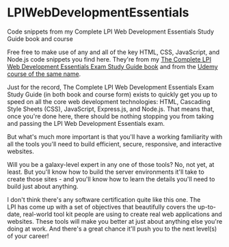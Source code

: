# LPIWebDevelopmentEssentials
Code snippets from my Complete LPI Web Development Essentials Study Guide book and course

Free free to make use of any and all of the key HTML, CSS, JavaScript, and Node.js code snippets you find here. They're from my [The Complete LPI Web Development Essentials Exam Study Guide book](https://www.amazon.com/dp/B0C7X2SJKZ) and from the [Udemy course of the same name](https://www.udemy.com/course/complete-lpi-web-development-essentials-exam-study-guide/?referralCode=C92570BCBB38302A9257).

Just for the record, The Complete LPI Web Development Essentials Exam Study Guide (in both book and course form) exists to quickly get you up to speed on all the core web development technologies: HTML, Cascading Style Sheets (CSS), JavaScript, Express.js, and Node.js. That means that, once you're done here, there should be nothing stopping you from taking and passing the LPI Web Development Essentials exam.

But what's much more important is that you'll have a working familiarity with all the tools you'll need to build efficient, secure, responsive, and interactive websites. 

Will you be a galaxy-level expert in any one of those tools? No, not yet, at least. But you'll know how to build the server environments it'll take to create those sites - and you'll know how to learn the details you'll need to build just about anything.

I don't think there's any software certification quite like this one. The LPI has come up with a set of objectives that beautifully covers the up-to-date, real-world tool kit people are using to create real web applications and websites. These tools will make you better at just about anything else you're doing at work. And there's a great chance it'll push you to the next level(s) of your career!
